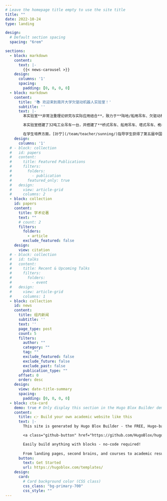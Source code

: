 ```yaml
---
# Leave the homepage title empty to use the site title
title: ""
date: 2022-10-24
type: landing

design:
  # Default section spacing
  spacing: "6rem"

sections:
  - block: markdown
    content:
      text: |-
        {{< news-carousel >}}
    design:
      columns: '1'
      spacing: 
        padding: [0, 0, 0, 0]
  - block: markdown
    content:
      title: '📚 欢迎来到南开大学欠驱动机器人实验室！'
      subtitle: ''
      text: |-
        本实验室**非常注重理论研究与实际应用结合**，致力于**陆地/船用吊车、欠驱动机器人等机电系统**的自动控制研究，旨在提升它们的自动化、智能化、快速化、准确化程度，提高工作效率与安全性。本实验室研究团队入选了2017年度中国青少年科技创新奖励基金支持项目—大学生“小平科技创新团队”(全国仅50项)，实验室负责人[孙宁](/team/teacher/sunning/)教授入选国家**四青**人才。

        本实验室搭建了32吨工业吊车一台，并搭建了**桥式吊车、船用吊车、塔式吊车、桅杆式吊车、TORA/RTAC、无人机吊运、欠驱动机器人、升降云梯等若干样机平台**，在此基础上，设计了一系列**轨迹规划、非线性控制**方法，取得了一些有特色的研究成果，[孙宁](/team/teacher/sunning/)获得了一些奖励，如**吴文俊人工智能优秀青年奖、中国自动化学会优秀博士学位论文奖、吴文俊人工智能自然科学一等奖、天津市自然科学一等奖、天津市专利奖-金奖、天津市专利奖-创业奖、天津市知识产权创新创业发明与设计大赛一等奖**等，并入选**2019中国智能制造十大科技进展**。

        在学生培养方面，[孙宁](/team/teacher/sunning/)指导学生获得了第五届中国“互联网+”大学生创新创业大赛全国总决赛金奖、第十一届中国青少年科技创新奖、“挑战杯”全国大学生课外学术科技作品竞赛一等奖、中国自动化学会（CAA）优秀硕士论文学位奖等重要奖项。基于此，[孙宁](/team/teacher/sunning/)教授荣获**国家教学成果二等奖、天津市教学成果特等奖/一等奖**等，并荣获宝钢优秀教师奖。
    design:
      columns: '1'
  # - block: collection
  #   id: papers
  #   content:
  #     title: Featured Publications
  #     filters:
  #       folders:
  #         - publication
  #       featured_only: true
  #   design:
  #     view: article-grid
  #     columns: 2
  - block: collection
    id: papers
    content:
      title: 学术论著
      text: ""
      # count: 2
      filters:
        folders:
          - article
        exclude_featured: false
    design:
      view: citation
  # - block: collection
  #   id: talks
  #   content:
  #     title: Recent & Upcoming Talks
  #     filters:
  #       folders:
  #         - event
  #   design:
  #     view: article-grid
  #     columns: 1
  - block: collection
    id: news
    content:
      title: 组内新闻
      subtitle: ''
      text: ''
      page_type: post
      count: 5
      filters:
        author: ""
        category: ""
        tag: ""
        exclude_featured: false
        exclude_future: false
        exclude_past: false
        publication_type: ""
      offset: 0
      order: desc
    design:
      view: date-title-summary
      spacing:
        padding: [0, 0, 0, 0]
  - block: cta-card
    demo: true # Only display this section in the Hugo Blox Builder demo site
    content:
      title: 👉 Build your own academic website like this
      text: |-
        This site is generated by Hugo Blox Builder - the FREE, Hugo-based open source website builder trusted by 250,000+ academics like you.

        <a class="github-button" href="https://github.com/HugoBlox/hugo-blox-builder" data-color-scheme="no-preference: light; light: light; dark: dark;" data-icon="octicon-star" data-size="large" data-show-count="true" aria-label="Star HugoBlox/hugo-blox-builder on GitHub">Star</a>

        Easily build anything with blocks - no-code required!
        
        From landing pages, second brains, and courses to academic resumés, conferences, and tech blogs.
      button:
        text: Get Started
        url: https://hugoblox.com/templates/
    design:
      card:
        # Card background color (CSS class)
        css_class: "bg-primary-700"
        css_style: ""
---
```

